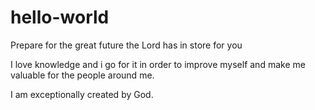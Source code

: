 # hello-world
Prepare for the great future the Lord has in store for you

I love knowledge and i go for it in order to improve myself and make me valuable for the people around me.

I am exceptionally created by God.
